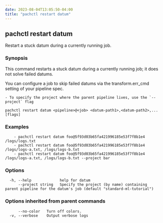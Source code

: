 ```yaml
---
date: 2023-08-04T13:05:50-04:00
title: "pachctl restart datum"
---
```


## pachctl restart datum

Restart a stuck datum during a currently running job.

### Synopsis

This command restarts a stuck datum during a currently running job; it does not solve failed datums. 
 
You can configure a job to skip failed datums via the transform.err_cmd setting of your pipeline spec. 
 
	- To specify the project where the parent pipeline lives, use the `--project` flag 


```
pachctl restart datum <pipeline>@<job> <datum-path1>,<datum-path2>,... [flags]
```

### Examples

```
	- pachctl restart datum foo@5f93d03b65fa421996185e53f7f8b1e4 /logs/logs.txt 
	- pachctl restart datum foo@5f93d03b65fa421996185e53f7f8b1e4 /logs/logs-a.txt, /logs/logs-b.txt 
	- pachctl restart datum foo@5f93d03b65fa421996185e53f7f8b1e4 /logs/logs-a.txt, /logs/logs-b.txt --project bar 
```

### Options

```
  -h, --help             help for datum
      --project string   Specify the project (by name) containing parent pipeline for the datum's job (default "standard-ml-tutorial")
```

### Options inherited from parent commands

```
      --no-color   Turn off colors.
  -v, --verbose    Output verbose logs
```

